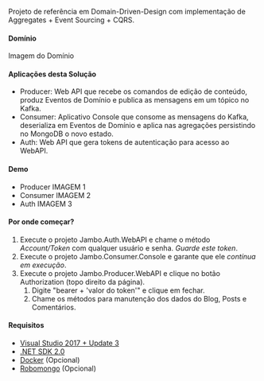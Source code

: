 Projeto de referência em Domain-Driven-Design com implementação de Aggregates + Event Sourcing + CQRS.

#### Domínio
Imagem do Domínio

#### Aplicações desta Solução
* Producer: Web API que recebe os comandos de edição de conteúdo, produz Eventos de Domínio e publica as mensagens em um tópico no Kafka.
* Consumer: Aplicativo Console que consome as mensagens do Kafka, deserializa em Eventos de Domínio e aplica nas agregações persistindo no MongoDB o novo estado.  
* Auth: Web API que gera tokens de autenticação para acesso ao WebAPI.

#### Demo

* Producer
IMAGEM 1
* Consumer
IMAGEM 2
* Auth
IMAGEM 3

#### Por onde começar?
1. Execute o projeto Jambo.Auth.WebAPI e chame o método *Account/Token* com qualquer usuário e senha. *Guarde este token*.
2. Execute o projeto Jambo.Consumer.Console e garante que ele *contínua em execução*.
3. Execute o projeto Jambo.Producer.WebAPI e clique no botão Authorization (topo direito da página).
   1. Digite "bearer + 'valor do token'" e clique em fechar.
   2. Chame os métodos para manutenção dos dados do Blog, Posts e Comentários.

#### Requisitos

* [Visual Studio 2017 + Update 3](https://www.visualstudio.com/en-us/news/releasenotes/vs2017-relnotes)
* [.NET SDK 2.0](https://www.microsoft.com/net/download/core)
* [Docker](https://docs.docker.com/docker-for-windows/install/) (Opcional)
* [Robomongo](https://robomongo.org/) (Opcional)
